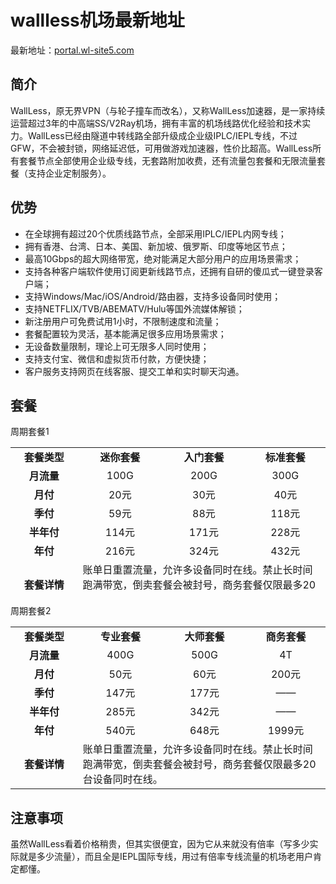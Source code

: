 # wallless机场最新地址

最新地址：[portal.wl-site5.com](https://portal.wl-site5.com/#/register?code=EhnwhvJe)

## 简介

WallLess，原无界VPN（与轮子撞车而改名），又称WallLess加速器，是一家持续运营超过3年的中高端SS/V2Ray机场，拥有丰富的机场线路优化经验和技术实力。WallLess已经由隧道中转线路全部升级成企业级IPLC/IEPL专线，不过GFW，不会被封锁，网络延迟低，可用做游戏加速器，性价比超高。WallLess所有套餐节点全部使用企业级专线，无套路附加收费，还有流量包套餐和无限流量套餐（支持企业定制服务）。

## 优势

<ul>
<li>在全球拥有超过20个优质线路节点，全部采用IPLC/IEPL内网专线；</li>
<li>拥有香港、台湾、日本、美国、新加坡、俄罗斯、印度等地区节点；</li>
<li>最高10Gbps的超大网络带宽，绝对能满足大部分用户的应用场景需求；</li>
<li>支持各种客户端软件使用订阅更新线路节点，还拥有自研的傻瓜式一键登录客户端；</li>
<li>支持Windows/Mac/iOS/Android/路由器，支持多设备同时使用；</li>
<li>支持NETFLIX/TVB/ABEMATV/Hulu等国外流媒体解锁；</li>
<li>新注册用户可免费试用1小时，不限制速度和流量；</li>
<li>套餐配置较为灵活，基本能满足很多应用场景需求；</li>
<li>无设备数量限制，理论上可无限多人同时使用；</li>
<li>支持支付宝、微信和虚拟货币付款，方便快捷；</li>
<li>客户服务支持网页在线客服、提交工单和实时聊天沟通。</li>
</ul>

## 套餐

周期套餐1

<table style="width: 100%; height: 235px;">
<tbody>
<tr style="height: 26px;">
<td style="text-align: center; width: 14.3287%; height: 26px;"><strong>套餐类型</strong></td>
<td style="text-align: center; width: 18.1363%; height: 26px;"><strong>迷你套餐</strong></td>
<td style="text-align: center; width: 17.6353%; height: 26px;"><strong>入门套餐</strong></td>
<td style="text-align: center; width: 17.1343%; height: 26px;"><strong>标准套餐</strong></td>
</tr>
<tr style="height: 26px;">
<td style="text-align: center; width: 14.3287%; height: 26px;"><strong>月流量</strong></td>
<td style="text-align: center; width: 18.1363%; height: 26px;">100G</td>
<td style="text-align: center; width: 17.6353%; height: 26px;">200G</td>
<td style="text-align: center; width: 17.1343%; height: 26px;">300G</td>
</tr>
<tr style="height: 26px;">
<td style="text-align: center; width: 14.3287%; height: 26px;"><strong>月付</strong></td>
<td style="text-align: center; width: 18.1363%; height: 26px;">20元</td>
<td style="text-align: center; width: 17.6353%; height: 26px;">30元</td>
<td style="text-align: center; width: 17.1343%; height: 26px;">40元</td>
</tr>
<tr style="height: 26px;">
<td style="text-align: center; width: 14.3287%; height: 26px;"><strong>季付</strong></td>
<td style="text-align: center; width: 18.1363%; height: 26px;">59元</td>
<td style="text-align: center; width: 17.6353%; height: 26px;">88元</td>
<td style="text-align: center; width: 17.1343%; height: 26px;">118元</td>
</tr>
<tr style="height: 26px;">
<td style="text-align: center; width: 14.3287%; height: 26px;"><strong>半年付</strong></td>
<td style="text-align: center; width: 18.1363%; height: 26px;">114元</td>
<td style="text-align: center; width: 17.6353%; height: 26px;">171元</td>
<td style="text-align: center; width: 17.1343%; height: 26px;">228元</td>
</tr>
<tr style="height: 26px;">
<td style="text-align: center; width: 14.3287%; height: 26px;"><strong>年付</strong></td>
<td style="text-align: center; width: 18.1363%; height: 26px;">216元</td>
<td style="text-align: center; width: 17.6353%; height: 26px;">324元</td>
<td style="text-align: center; width: 17.1343%; height: 26px;">432元</td>
</tr>
<tr style="height: 53px;">
<td style="text-align: center; width: 14.3287%; height: 53px;"><strong>套餐详情</strong></td>
<td style="text-align: left; width: 52.9059%; height: 53px;" colspan="3">账单日重置流量，允许多设备同时在线。禁止长时间跑满带宽，倒卖套餐会被封号，商务套餐仅限最多20台设备同时在线。</td>
</tr>
</tbody>
</table>

周期套餐2

<table>
<tbody>
<tr style="height: 26px;">
<td style="text-align: center; width: 21.3961%; height: 26px;"><strong>套餐类型</strong></td>
<td style="text-align: center; width: 27.0106%; height: 26px;"><strong>专业套餐</strong></td>
<td style="text-align: center; width: 26.4036%; height: 26px;"><strong>大师套餐</strong></td>
<td style="text-align: center; width: 75.269%; height: 26px;"><strong>商务套餐</strong></td>
</tr>
<tr style="height: 26px;">
<td style="text-align: center; width: 21.3961%; height: 26px;"><strong>月流量</strong></td>
<td style="text-align: center; width: 27.0106%; height: 26px;">400G</td>
<td style="text-align: center; width: 26.4036%; height: 26px;">500G</td>
<td style="text-align: center; width: 75.269%; height: 26px;">4T</td>
</tr>
<tr style="height: 26px;">
<td style="text-align: center; width: 21.3961%; height: 26px;"><strong>月付</strong></td>
<td style="text-align: center; width: 27.0106%; height: 26px;">50元</td>
<td style="text-align: center; width: 26.4036%; height: 26px;">60元</td>
<td style="text-align: center; width: 75.269%; height: 26px;">200元</td>
</tr>
<tr style="height: 26px;">
<td style="text-align: center; width: 21.3961%; height: 26px;"><strong>季付</strong></td>
<td style="text-align: center; width: 27.0106%; height: 26px;">147元</td>
<td style="text-align: center; width: 26.4036%; height: 26px;">177元</td>
<td style="text-align: center; width: 75.269%; height: 26px;">——</td>
</tr>
<tr style="height: 26px;">
<td style="text-align: center; width: 21.3961%; height: 26px;"><strong>半年付</strong></td>
<td style="text-align: center; width: 27.0106%; height: 26px;">285元</td>
<td style="text-align: center; width: 26.4036%; height: 26px;">342元</td>
<td style="text-align: center; width: 75.269%; height: 26px;">——</td>
</tr>
<tr style="height: 26px;">
<td style="text-align: center; width: 21.3961%; height: 26px;"><strong>年付</strong></td>
<td style="text-align: center; width: 27.0106%; height: 26px;">540元</td>
<td style="text-align: center; width: 26.4036%; height: 26px;">648元</td>
<td style="text-align: center; width: 75.269%; height: 26px;">1999元</td>
</tr>
<tr style="height: 53px;">
<td style="text-align: center; width: 21.3961%; height: 53px;"><strong>套餐详情</strong></td>
<td style="text-align: left; width: 128.683%; height: 53px;" colspan="3">账单日重置流量，允许多设备同时在线。禁止长时间跑满带宽，倒卖套餐会被封号，商务套餐仅限最多20台设备同时在线。</td>
</tr>
</tbody>
</table>

## 注意事项

虽然WallLess看着价格稍贵，但其实很便宜，因为它从来就没有倍率（写多少实际就是多少流量），而且全是IEPL国际专线，用过有倍率专线流量的机场老用户肯定都懂。

